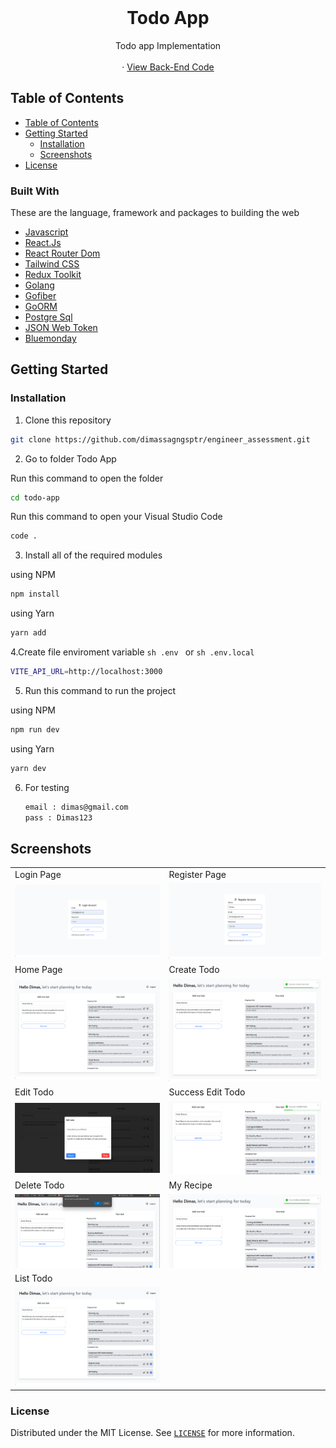 <br />
<div align="center">
  <h1 align="center">Todo App</h1>

  <p align="center">
    Todo app Implementation
    <br />
    <br />
    ·
    <a href="https://github.com/dimassagngsptr/engineer_assessment/tree/backend-todo-app" target="_blank">View Back-End Code</a>
  </p>
</div>

## Table of Contents

- [Table of Contents](#table-of-contents)
- [Getting Started](#getting-started)
  - [Installation](#installation)
  - [Screenshots](#screenshots)
- [License](#license)



### Built With

These are the language, framework and packages to building the web

- [Javascript](https://nodejs.org/en)
- [React.Js](https://react.dev/)
- [React Router Dom](https://reactrouter.com/en/main)
- [Tailwind CSS](https://tailwindcss.com/)
- [Redux Toolkit](https://redux-toolkit.js.org/)
- [Golang](https://go.dev/)
- [Gofiber](https://gofiber.io/)
- [GoORM](https://gorm.io/)
- [Postgre Sql](https://www.postgresql.org/)
- [JSON Web Token](https://jwt.io/)
- [Bluemonday](https://github.com/microcosm-cc/bluemonday)

## Getting Started

### Installation

1. Clone this repository

```sh
git clone https://github.com/dimassagngsptr/engineer_assessment.git
```

2. Go to folder Todo App

Run this command to open the folder

```sh
cd todo-app
```

Run this command to open your Visual Studio Code

```sh
code .
```

3. Install all of the required modules

using NPM

```sh
npm install
```

using Yarn

```sh
yarn add
```

4.Create file enviroment variable `sh .env ` or `sh .env.local`

```sh
VITE_API_URL=http://localhost:3000
```

5. Run this command to run the project

using NPM

```sh
npm run dev
```

using Yarn

```sh
yarn dev
```

6. For testing
   ```sh
   email : dimas@gmail.com
   pass : Dimas123
   ```

## Screenshots

<table>
  <tr>
    <td>Login Page</td>
    <td>Register Page</td>
  </tr>
  <tr>
    <td><img src="/public/screenshoot/login-page.png"/></td>
    <td><img src="/public/screenshoot/register-page.png"/></td>
  </tr>
  <tr>
    <td>Home Page</td>
    <td>Create Todo</td>
  </tr>
  <tr>
    <td><img src="/public/screenshoot/home-paeg.png"
 /></td>
    <td><img src="/public/screenshoot/create-todo.png"/></td>
  </tr>
  <tr>
    <td>Edit Todo</td>
    <td>Success Edit Todo</td>
  </tr>
  <tr>
    <td><img src="/public/screenshoot/edit-todo.png" /></td>
    <td><img src="/public/screenshoot/success-edit-todo.png" /></td>
  </tr>
  <tr>
    <td>Delete Todo</td>
     <td>My Recipe</td>
  </tr>
  <tr>
    <td><img src="/public/screenshoot/delete-todo.png" /></td>
    <td><img src="/public/screenshoot/success-delete-todo.png" /></td>
  </tr>
  <tr>
    <td>List Todo</td>
  </tr>
  <tr>
     <td><img src="/public/screenshoot/filter-todo.png" /></td>
  </tr>
</table>



### License

Distributed under the MIT License. See [`LICENSE`](https://github.com/dimassagngsptr/engineer_assessment/blob/todo-app/LICENSE) for more information.

